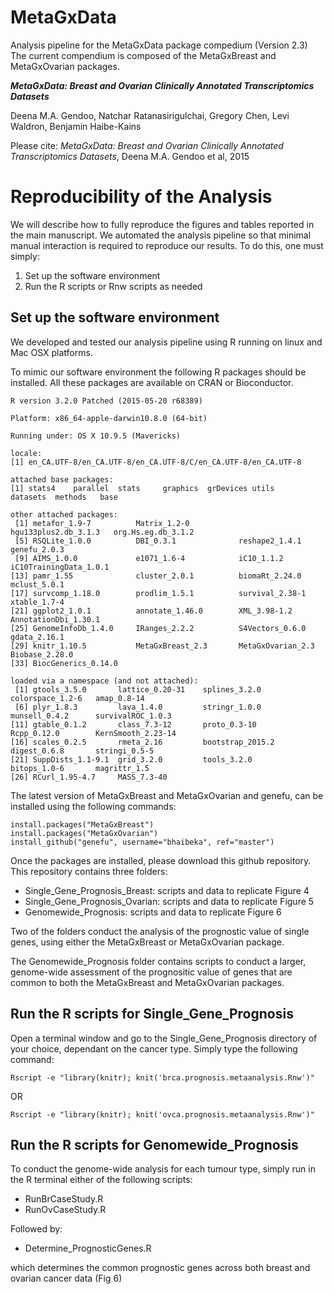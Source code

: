 MetaGxData
========

Analysis pipeline for the MetaGxData package compedium (Version 2.3)
The current compendium is composed of the MetaGxBreast and MetaGxOvarian packages. 


**_MetaGxData: Breast and Ovarian Clinically Annotated Transcriptomics  Datasets_**

Deena M.A. Gendoo, Natchar Ratanasirigulchai, Gregory Chen, Levi Waldron, Benjamin Haibe-Kains


Please cite: _MetaGxData: Breast and Ovarian Clinically Annotated Transcriptomics  Datasets_, Deena M.A. Gendoo et al, 2015

# Reproducibility of the Analysis 

We will describe how to fully reproduce the figures and tables reported in the main manuscript. We automated the analysis pipeline so that minimal manual interaction is required to reproduce our results. To do this, one must simply:

1. Set up the software environment
2. Run the R scripts or Rnw scripts as needed


## Set up the software environment

We developed and tested our analysis pipeline using R running on linux and Mac OSX platforms.

To mimic our software environment the following R packages should be installed. All these packages are available on CRAN or Bioconductor.

```
R version 3.2.0 Patched (2015-05-20 r68389)

Platform: x86_64-apple-darwin10.8.0 (64-bit)

Running under: OS X 10.9.5 (Mavericks)

locale:
[1] en_CA.UTF-8/en_CA.UTF-8/en_CA.UTF-8/C/en_CA.UTF-8/en_CA.UTF-8

attached base packages:
[1] stats4    parallel  stats     graphics  grDevices utils     datasets  methods   base     

other attached packages:
 [1] metafor_1.9-7          Matrix_1.2-0           hgu133plus2.db_3.1.3   org.Hs.eg.db_3.1.2    
 [5] RSQLite_1.0.0          DBI_0.3.1              reshape2_1.4.1         genefu_2.0.3          
 [9] AIMS_1.0.0             e1071_1.6-4            iC10_1.1.2             iC10TrainingData_1.0.1
[13] pamr_1.55              cluster_2.0.1          biomaRt_2.24.0         mclust_5.0.1          
[17] survcomp_1.18.0        prodlim_1.5.1          survival_2.38-1        xtable_1.7-4          
[21] ggplot2_1.0.1          annotate_1.46.0        XML_3.98-1.2           AnnotationDbi_1.30.1  
[25] GenomeInfoDb_1.4.0     IRanges_2.2.2          S4Vectors_0.6.0        gdata_2.16.1          
[29] knitr_1.10.5           MetaGxBreast_2.3       MetaGxOvarian_2.3      Biobase_2.28.0        
[33] BiocGenerics_0.14.0 

loaded via a namespace (and not attached):
 [1] gtools_3.5.0       lattice_0.20-31    splines_3.2.0      colorspace_1.2-6   amap_0.8-14       
 [6] plyr_1.8.3         lava_1.4.0         stringr_1.0.0      munsell_0.4.2      survivalROC_1.0.3 
[11] gtable_0.1.2       class_7.3-12       proto_0.3-10       Rcpp_0.12.0        KernSmooth_2.23-14
[16] scales_0.2.5       rmeta_2.16         bootstrap_2015.2   digest_0.6.8       stringi_0.5-5     
[21] SuppDists_1.1-9.1  grid_3.2.0         tools_3.2.0        bitops_1.0-6       magrittr_1.5      
[26] RCurl_1.95-4.7     MASS_7.3-40       

```


The latest version of MetaGxBreast and MetaGxOvarian and genefu, can be installed using the following commands:

```
install.packages("MetaGxBreast")
install.packages("MetaGxOvarian")
install_github("genefu", username="bhaibeka", ref="master")
```

Once the packages are installed, please download this github repository. 
This repository contains three folders: 
* Single_Gene_Prognosis_Breast: scripts and data to replicate Figure 4
* Single_Gene_Prognosis_Ovarian: scripts and data to replicate Figure 5
* Genomewide_Prognosis: scripts and data to replicate Figure 6

Two of the folders conduct the analysis of the prognostic value of single genes,
using either the MetaGxBreast or MetaGxOvarian package. 

The Genomewide_Prognosis folder contains scripts to conduct a larger, genome-wide assessment 
of the prognositic value of genes that are common to both the MetaGxBreast and MetaGxOvarian packages. 

## Run the R scripts for Single_Gene_Prognosis

Open a terminal window and go to the Single_Gene_Prognosis directory of your choice, dependant on the cancer type. 
Simply type the following command:

```
Rscript -e "library(knitr); knit('brca.prognosis.metaanalysis.Rnw')"
```
OR

```
Rscript -e "library(knitr); knit('ovca.prognosis.metaanalysis.Rnw')"
````

## Run the R scripts for Genomewide_Prognosis

To conduct the genome-wide analysis for each tumour type, simply run in the R terminal either of the following scripts:

* RunBrCaseStudy.R
* RunOvCaseStudy.R

Followed by:

* Determine_PrognosticGenes.R 

which determines the common prognostic genes across both breast and ovarian cancer data (Fig 6)


